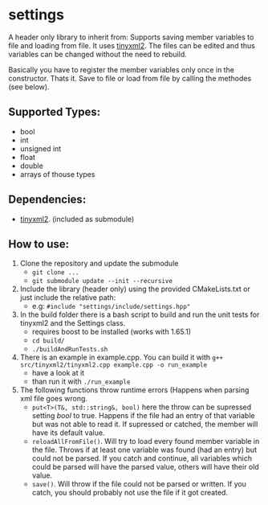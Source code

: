 # settings
A header only library to inherit from: Supports saving member variables to file and loading from file. It uses [tinyxml2](https://github.com/leethomason/tinyxml2).
The files can be edited and thus variables can be changed without the need to rebuild.

Basically you have to register the member variables only once in the constructor. Thats it. Save to file or load from file by calling the methodes (see below).

## Supported Types:
 * bool
 * int
 * unsigned int
 * float
 * double
 * arrays of thouse types
 
## Dependencies:
 * [tinyxml2](https://github.com/leethomason/tinyxml2). (included as submodule)
 
## How to use:
 1. Clone the repository and update the submodule
    * `git clone ...`
    * `git submodule update --init --recursive`
 2. Include the library (header only) using the provided CMakeLists.txt or just include the relative path: 
    * e.g: `#include "settings/include/settings.hpp"`
 3. In the build folder there is a bash script to build and run the unit tests for tinyxml2 and the Settings class.
    * requires boost to be installed (works with 1.65.1)
    * `cd build/`
    * `./buildAndRunTests.sh`
 4. There is an example in example.cpp. You can build it with `g++ src/tinyxml2/tinyxml2.cpp example.cpp -o run_example`
    * have a look at it
    * than run it with `./run_example`
 5. The following functions throw runtime errors (Happens when parsing xml file goes wrong.
    * `put<T>(T&, std::string&, bool)` here the throw can be supressed setting *bool* to true. Happens if the file had an entry of that variable but was not able to read it. If supressed or catched, the member will have its default value.
    * `reloadAllFromFile()`. Will try to load every found member variable in the file. Throws if at least one variable was found (had an entry) but could not be parsed. If you catch and continue, all variables which could be parsed will have the parsed value, others will have their old value.
    * `save()`. Will throw if the file could not be parsed or written. If you catch, you should probably not use the file if it got created.
 
